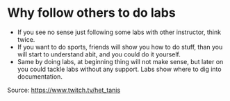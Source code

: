 # Why follow others to do labs
* If you see no sense just following some labs with other instructor, think twice.
* If you want to do sports, friends will show you how to do stuff, than you will
start to understand abit, and you could do it yourself.
* Same by doing labs, at beginning thing will not make sense, but later on you
could tackle labs without any support. Labs show where to dig into documentation.

Source: https://www.twitch.tv/het_tanis

